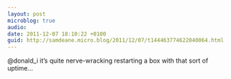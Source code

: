 ```yaml
---
layout: post
microblog: true
audio: 
date: 2011-12-07 18:10:22 +0100
guid: http://samdeane.micro.blog/2011/12/07/t144463774622040064.html
---
```

@donald_i it’s quite nerve-wracking restarting a box with that sort of uptime...
